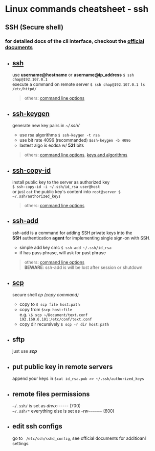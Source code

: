 # Linux commands cheatsheet - ssh

## SSH (Secure shell)

### for detailed docs of the cli interface, checkout the [official documents](https://www.ssh.com/ssh/command/)

- ## [ssh](https://www.ss64.com/bash/ssh.html)

  use **username@hostname** or **username@ip_address**
  `$ ssh chap@192.107.0.1`  
  execute a command on remote server
  `$ ssh chap@192.107.0.1 ls /etc/httpd/`

  > others: [command line options](https://www.ssh.com/ssh/command/#ssh-command-line-options)

- ## [ssh-keygen](https://www.ss64.com/bash/ssh-keygen.html)

  generate new key pairs in _~/.ssh/_

  - use rsa algorithms `$ ssh-keygen -t rsa`
  - use bit rate 4096 (recommanded) `$ssh-keygen -b 4096`
  - lastest algo is ecdsa w/ **521** bits

  > others:
  > [command line options](https://www.ssh.com/ssh/keygen/#command-and-option-summary),
  > [keys and algorithms](https://www.ssh.com/ssh/keygen/#choosing-an-algorithm-and-key-size)

- ## [ssh-copy-id](https://www.ssh.com/ssh/copy-id)

  install public key to the server as authorized key  
   `$ ssh-copy-id -i ~/.ssh/id_rsa user@host`  
   or just `cat` the public key's content into `root@server $ ~/.ssh/authorized_keys`

  > others: [command line options](https://www.ssh.com/ssh/copy-id#command-line-options)

- ## [ssh-add](https://www.ss64.com/bash/ssh-add.html)

  ssh-add is a command for adding SSH private keys into the  
  **SSH** authentication **agent** for implementing single sign-on with SSH.

  - simple add key cmc `$ ssh-add ~/.ssh/id_rsa`
  - if has pass phrase, will ask for past phrase

  > others: [command line options](https://www.ssh.com/ssh/add#ssh-add-command-line-options)  
  > **BEWARE**: ssh-add is will be lost after session or shutdown

- ## [scp](https://www.ss64.com/bash/scp.html)

  secure shell _cp (copy command)_

  - copy to `$ scp file host:path`
  - copy from `$scp host:file`  
    e.g. `\$ scp ~/Document/text.conf 192.160.0.101:/etc/conf/text.conf`
  - copy dir recursively `$ scp -r dir host:path`

- ## sftp

  just use **_scp_**

- ## put public key in remote servers

  append your keys in `$cat id_rsa.pub >> ~/.ssh/authorized_keys`

- ## remote files permissions

  `~/.ssh/` is set as _drwx------_ (700)  
  `~/.ssh/*` everything else is set as _-rw-------_ (600)

- ## edit ssh configs

  go to ` /etc/ssh/sshd_config`, see official documents for additioanl settings
